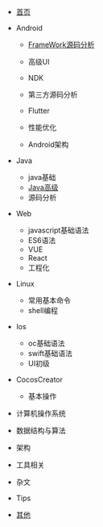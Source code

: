 * [首页](hot.md)
* Android
  
  - [FrameWork源码分析](guide/androidGuide.md)
  
  - 高级UI
  
  - NDK
  
  - 第三方源码分析
  
  - Flutter
  
  - 性能优化
  
  - Android架构
* Java
  - java基础
  - [Java高级](guide/javaGuide.md)
  - 源码分析
* Web
  - javascript基础语法
  - ES6语法
  - VUE
  - React
  - 工程化
* Linux
  - 常用基本命令
  - shell编程
* Ios
  - oc基础语法
  - swift基础语法
  - UI初级
* CocosCreator
  
  - 基本操作
* 计算机操作系统
* 数据结构与算法
* 架构
* 工具相关
* 杂文
* Tips
- [其他](guide/tipsGuide.md)
